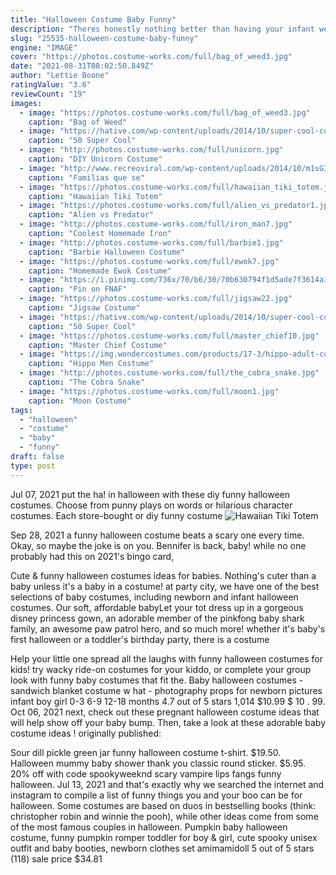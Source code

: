```yaml
---
title: "Halloween Costume Baby Funny"
description: "Theres honestly nothing better than having your infant wear a funny baby halloween costume, especially when they have no idea what theyre wearing! if your tiny human was born right before halloween, let the world know that your baby just did nine months on the inside when you put them in a black and white striped prisoner costume."
slug: "25535-halloween-costume-baby-funny"
engine: "IMAGE"
cover: "https://photos.costume-works.com/full/bag_of_weed3.jpg"
date: "2021-08-31T08:02:50.849Z"
author: "Lettie Boone"
ratingValue: "3.6"
reviewCount: "19"
images:
  - image: "https://photos.costume-works.com/full/bag_of_weed3.jpg"
    caption: "Bag of Weed"
  - image: "https://hative.com/wp-content/uploads/2014/10/super-cool-costume-ideas/34-ezio-costume.jpg"
    caption: "50 Super Cool"
  - image: "http://photos.costume-works.com/full/unicorn.jpg"
    caption: "DIY Unicorn Costume"
  - image: "http://www.recreoviral.com/wp-content/uploads/2014/10/m1sGIhd.jpg"
    caption: "Familias que se"
  - image: "https://photos.costume-works.com/full/hawaiian_tiki_totem.jpg"
    caption: "Hawaiian Tiki Totem"
  - image: "https://photos.costume-works.com/full/alien_vs_predator1.jpg"
    caption: "Alien vs Predator"
  - image: "http://photos.costume-works.com/full/iron_man7.jpg"
    caption: "Coolest Homemade Iron"
  - image: "http://photos.costume-works.com/full/barbie1.jpg"
    caption: "Barbie Halloween Costume"
  - image: "https://photos.costume-works.com/full/ewok7.jpg"
    caption: "Homemade Ewok Costume"
  - image: "https://i.pinimg.com/736x/70/b6/30/70b630794f1d5ade7f3614a3a0927b62--cosplay-fnaf-fnaf-costume.jpg"
    caption: "Pin on FNAF"
  - image: "https://photos.costume-works.com/full/jigsaw22.jpg"
    caption: "Jigsaw Costume"
  - image: "https://hative.com/wp-content/uploads/2014/10/super-cool-costume-ideas/35-draculaura-costume.jpg"
    caption: "50 Super Cool"
  - image: "https://photos.costume-works.com/full/master_chief10.jpg"
    caption: "Master Chief Costume"
  - image: "https://img.wondercostumes.com/products/17-3/hippo-adult-costume.jpg"
    caption: "Hippo Men Costume"
  - image: "http://photos.costume-works.com/full/the_cobra_snake.jpg"
    caption: "The Cobra Snake"
  - image: "https://photos.costume-works.com/full/moon1.jpg"
    caption: "Moon Costume"
tags:
  - "halloween"
  - "costume"
  - "baby"
  - "funny"
draft: false
type: post
---
```


Jul 07, 2021 put the ha! in halloween with these diy funny halloween costumes. Choose from punny plays on words or hilarious character costumes. Each store-bought or diy funny costume
![Hawaiian Tiki Totem](https://photos.costume-works.com/full/hawaiian_tiki_totem.jpg "Hawaiian Tiki Totem")

Sep 28, 2021 a funny halloween costume beats a scary one every time. Okay, so maybe the joke is on you.  Bennifer is back, baby! while no one probably had this on 2021&#39;s bingo card,
<!--inArticleAds-->

<!--galleryOne-->

Cute & funny halloween costumes ideas for babies. Nothing's cuter than a baby  unless it's a baby in a costume! at party city, we have one of the best selections of baby costumes, including newborn and infant halloween costumes. Our soft, affordable babyLet your tot dress up in a gorgeous disney princess gown, an adorable member of the pinkfong baby shark family, an awesome paw patrol hero, and so much more! whether it's baby's first halloween or a toddler's birthday party, there is a costume
<!--inArticleAds-->

<!--galleryTwo-->

Help your little one spread all the laughs with funny halloween costumes for kids! try wacky ride-on costumes for your kiddo, or complete your group look with funny baby costumes that fit the. Baby halloween costumes - sandwich blanket costume w hat - photography props for newborn pictures infant boy girl 0-3 6-9 12-18 months 4.7 out of 5 stars 1,014 $10.99 $ 10 . 99. Oct 06, 2021 next, check out these pregnant halloween costume ideas that will help show off your baby bump. Then, take a look at these adorable baby costume ideas ! originally published:
<!--galleryThree-->

Sour dill pickle green jar funny halloween costume t-shirt. $19.50.  Halloween mummy baby shower thank you classic round sticker. $5.95. 20% off with code spookyweeknd scary vampire lips fangs funny halloween. Jul 13, 2021 and that's exactly why we searched the internet and instagram to compile a list of funny things you and your boo can be for halloween. Some costumes are based on duos in bestselling books (think: christopher robin and winnie the pooh), while other ideas come from some of the most famous couples in halloween. Pumpkin baby halloween costume, funny pumpkin romper toddler for boy & girl, cute spooky unisex outfit and baby booties, newborn clothes set amimamidoll 5 out of 5 stars (118) sale price $34.81